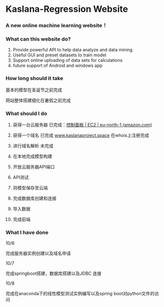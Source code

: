 # Kaslana-Regression Website
### A new online machine learning website！

### What can this website do?

1. Provide powerful API to help data analyze and data mining
2. Useful GUI and preset datasets to train model
3. Support online uploading of data sets for calculations
4. future support of Android and windows app

### How long should it take

基本的模型在圣诞节之前完成

网站整体搭建细化在暑假之前完成

### What should I do

1. 获得一台云服务器 已完成：[控制面板 | EC2 | eu-north-1 (amazon.com)](https://eu-north-1.console.aws.amazon.com/ec2/home?region=eu-north-1#Home:)
2. 获得一个域名 已完成 www.kaslanaproject.space 在whois上注册完成

3. 进行域名解析 未完成
4. 在本地完成模型构建

5. 开放云服务器API端口
6. API测试
7. 将模型保存至云端
8. 完成数据库创建和连接
9. 导入数据
10. 完成前端

### What I have done

10/6

完成服务器实例创建以及域名申请

10/7

完成springboot搭建，数据库搭建以及JDBC 连接

10/8

完成在anaconda下的线性模型测试实例编写以及spring boot对python文件的访问
